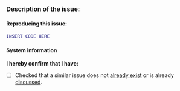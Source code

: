 ### Description of the issue:
<!-- Try to be as clear as possible, e.g.
- Is there a functionality missing?
- Did an existing function fail?
- What is the exact error message, and other output that you got?
- What have you tried yourself to fix it? -->

#### Reproducing this issue:
<!-- If applicable, please attach the problematic code. -->
```matlab
INSERT CODE HERE
```

#### System information
<!-- Please report the complete output from checkInstallation, for instance:
 > Installing from location             C:\Work\GitHub\RAVEN
 > Checking RAVEN release               2.8.6
   > You are running the latest RAVEN release
 > Checking MATLAB release              2023b
 > Checking system architecture         win64
 > Set RAVEN in MATLAB path             Pass
 > Save MATLAB path                     Pass

etc. etc.
 -->

**I hereby confirm that I have:**
<!-- Note: replace [ ] with [X] to check the box -->
- [ ] Checked that a similar issue does not [already exist](https://github.com/SysBioChalmers/RAVEN/issues?q=is%3Aissue) or is already [discussed](https://github.com/SysBioChalmers/RAVEN/discussions).
